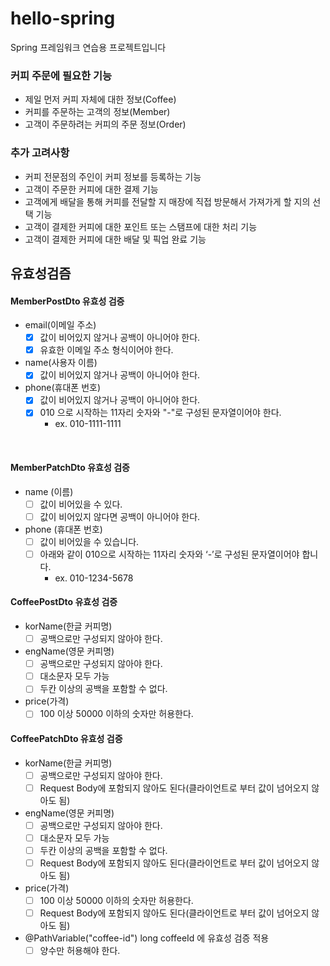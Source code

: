 # hello-spring
Spring 프레임워크 연습용 프로젝트입니다

### 커피 주문에 필요한 기능
- 제일 먼저 커피 자체에 대한 정보(Coffee)
- 커피를 주문하는 고객의 정보(Member)
- 고객이 주문하려는 커피의 주문 정보(Order)

### 추가 고려사항
- 커피 전문점의 주인이 커피 정보를 등록하는 기능
- 고객이 주문한 커피에 대한 결제 기능
- 고객에게 배달을 통해 커피를 전달할 지 매장에 직접 방문해서 가져가게 할 지의 선택 기능
- 고객이 결제한 커피에 대한 포인트 또는 스탬프에 대한 처리 기능
- 고객이 결제한 커피에 대한 배달 및 픽업 완료 기능

## 유효성검즘
#### MemberPostDto 유효성 검증
- email(이메일 주소)
  - [x] 값이 비어있지 않거나 공백이 아니어야 한다.
  - [x] 유효한 이메일 주소 형식이어야 한다.
  
- name(사용자 이름)
  - [x] 값이 비어있지 않거나 공백이 아니어야 한다.

- phone(휴대폰 번호)
  - [x] 값이 비어있지 않거나 공백이 아니어야 한다.
  - [x] 010 으로 시작하는 11자리 숫자와 "-"로 구성된 문자열이어야 한다.
    - ex. 010-1111-1111
  
<br>

#### MemberPatchDto 유효성 검증
- name (이름)
  - [ ] 값이 비어있을 수 있다.
  - [ ] 값이 비어있지 않다면 공백이 아니어야 한다.

- phone (휴대폰 번호)
  - [ ] 값이 비어있을 수 있습니다.
  - [ ] 아래와 같이 010으로 시작하는 11자리 숫자와 ‘-’로 구성된 문자열이어야 합니다.
    - ex. 010-1234-5678

#### CoffeePostDto 유효성 검증
- korName(한글 커피명)
  - [ ] 공백으로만 구성되지 않아야 한다.
- engName(영문 커피명)
  - [ ] 공백으로만 구성되지 않아야 한다.
  - [ ] 대소문자 모두 가능
  - [ ] 두칸 이상의 공백을 포함할 수 없다.
- price(가격)
  - [ ] 100 이상 50000 이하의 숫자만 허용한다.

#### CoffeePatchDto 유효성 검증
- korName(한글 커피명) 
  - [ ] 공백으로만 구성되지 않아야 한다.
  - [ ] Request Body에 포함되지 않아도 된다(클라이언트로 부터 값이 넘어오지 않아도 됨)
- engName(영문 커피명)
  - [ ] 공백으로만 구성되지 않아야 한다.
  - [ ] 대소문자 모두 가능
  - [ ] 두칸 이상의 공백을 포함할 수 없다.
  - [ ] Request Body에 포함되지 않아도 된다(클라이언트로 부터 값이 넘어오지 않아도 됨)
- price(가격)
  - [ ] 100 이상 50000 이하의 숫자만 허용한다.
  - [ ] Request Body에 포함되지 않아도 된다(클라이언트로 부터 값이 넘어오지 않아도 됨)
- @PathVariable("coffee-id") long coffeeId 에 유효성 검증 적용
  - [ ] 양수만 허용해야 한다.